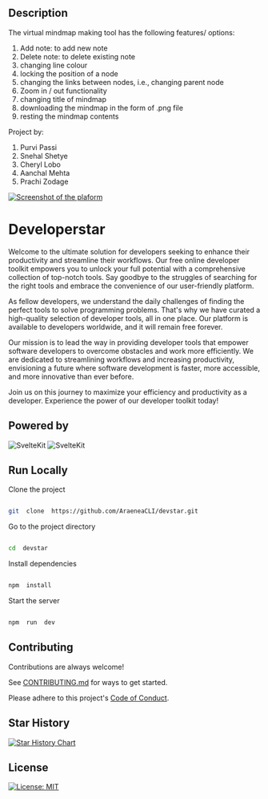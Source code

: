 ## Description

The virtual mindmap making tool has the following features/ options:
1. Add note: to add new note
2. Delete note: to delete existing note
3. changing line colour
4. locking the position of a node
5. changing the links between nodes, i.e., changing parent node
7. Zoom in / out functionality
8. changing title of mindmap
9. downloading the mindmap in the form of .png file
10. resting the mindmap contents

Project by:
1. Purvi Passi
2. Snehal Shetye
3. Cheryl Lobo
4. Aanchal Mehta
5. Prachi Zodage

[![Screenshot of the plaform](platform-screenshot.png)](https://developerstar.com)

# Developerstar

Welcome to the ultimate solution for developers seeking to enhance their productivity and streamline their workflows. Our free online developer toolkit empowers you to unlock your full potential with a comprehensive collection of top-notch tools. Say goodbye to the struggles of searching for the right tools and embrace the convenience of our user-friendly platform.

As fellow developers, we understand the daily challenges of finding the perfect tools to solve programming problems. That's why we have curated a high-quality selection of developer tools, all in one place. Our platform is available to developers worldwide, and it will remain free forever.

Our mission is to lead the way in providing developer tools that empower software developers to overcome obstacles and work more efficiently. We are dedicated to streamlining workflows and increasing productivity, envisioning a future where software development is faster, more accessible, and more innovative than ever before.

Join us on this journey to maximize your efficiency and productivity as a developer. Experience the power of our developer toolkit today!

## Powered by

![SvelteKit](https://img.shields.io/badge/SvelteKit-FF3E00?style=for-the-badge&logo=Svelte&logoColor=white) ![SvelteKit](https://img.shields.io/badge/Tailwind_CSS-38B2AC?style=for-the-badge&logo=tailwind-css&logoColor=white)

## Run Locally

Clone the project

```bash

git  clone  https://github.com/AraeneaCLI/devstar.git

```

Go to the project directory

```bash

cd  devstar

```

Install dependencies

```bash

npm  install

```

Start the server

```bash

npm  run  dev

```

## Contributing

Contributions are always welcome!

See [CONTRIBUTING.md](docs/CONTRIBUTING.md) for ways to get started.

Please adhere to this project's [Code of Conduct](docs/CODE_OF_CONDUCT.md).

## Star History

[![Star History Chart](https://api.star-history.com/svg?repos=hannansatopay/devstar&type=Date)](https://star-history.com/#hannansatopay/devstar&Date)

## License
[![License: MIT](https://img.shields.io/badge/License-MIT-yellow.svg)](https://opensource.org/licenses/MIT)
